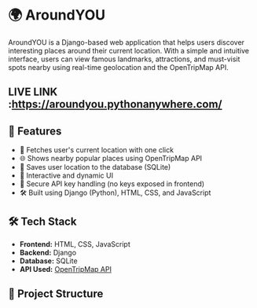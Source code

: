 # 🌍 AroundYOU

AroundYOU is a Django-based web application that helps users discover interesting places around their current location. With a simple and intuitive interface, users can view famous landmarks, attractions, and must-visit spots nearby using real-time geolocation and the OpenTripMap API.

## LIVE LINK :https://aroundyou.pythonanywhere.com/

## 🚀 Features

- 📍 Fetches user's current location with one click
- 🌐 Shows nearby popular places using OpenTripMap API
- 💾 Saves user location to the database (SQLite)
- 🧭 Interactive and dynamic UI
- 🔐 Secure API key handling (no keys exposed in frontend)
- 🛠 Built using Django (Python), HTML, CSS, and JavaScript



## 🛠 Tech Stack

- **Frontend:** HTML, CSS, JavaScript
- **Backend:** Django
- **Database:** SQLite
- **API Used:** [OpenTripMap API](https://opentripmap.io/)

## 📂 Project Structure

